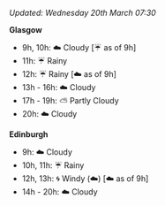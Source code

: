 *Updated: Wednesday 20th March 07:30*

**Glasgow**

* 9h, 10h: :cloud: Cloudy [:umbrella: as of 9h]
* 11h: :umbrella: Rainy
* 12h: :umbrella: Rainy [:cloud: as of 9h]
* 13h - 16h: :cloud: Cloudy
* 17h - 19h: :partly_sunny: Partly Cloudy
* 20h: :cloud: Cloudy

**Edinburgh**

* 9h: :cloud: Cloudy
* 10h, 11h: :umbrella: Rainy
* 12h, 13h: :cyclone: Windy (:cloud:) [:cloud: as of 9h]
* 14h - 20h: :cloud: Cloudy
